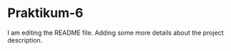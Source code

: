 # Praktikum-6
I am editing the README file. Adding some more details about the project description.
